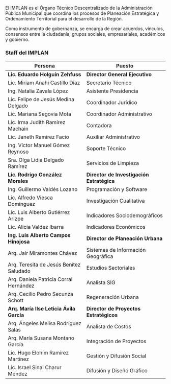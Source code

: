 
El IMPLAN es el Órgano Técnico Descentralizado de la Administración Pública Municipal que coordina los procesos de Planeación Estratégica y Ordenamiento Territorial para el desarrollo de la Región.

Como instrumento de gobernanza, se encarga de crear acuerdos, vínculos, consensos entre la ciudadanía, grupos sociales, empresariales, académicos y gobierno.

### Staff del IMPLAN

Persona                                  | Puesto
-----------------------------------------|-------------------------------
**Lic. Eduardo Holguín Zehfuss**         | **Director General Ejecutivo**
Lic. Miriam Anahi Castillo Díaz          | Secretario Técnico
Ing. Natalia Zavala López                | Asistente Presidencia
Lic. Felipe de Jesús Medina Delgado      | Coordinador Jurídico
Lic. Mariana Segovia Mota                | Coordinador Administrativo
Lic. Irma Judith Ramírez Machain         | Contadora
Lic. Janeth Ramírez Facio                | Auxiliar Administrativo
Ing. Víctor Manuel Gómez Reynoso         | Soporte Técnico
Sra. Olga Lidia Delgado Ramírez          | Servicios de Limpieza
**Lic. Rodrigo González Morales**        | **Director de Investigación Estratégica**
Ing. Guillermo Valdés Lozano             | Programación y Software
Lic. Alfredo Viesca Domínguez            | Investigación Cualitativa
Lic. Luis Alberto Gutiérrez Arizpe       | Indicadores Sociodemográficos
Lic. Alicia Valdez Ibarra                | Indicadores Económicos
**Ing. Luis Alberto Campos Hinojosa**    | **Director de Planeación Urbana**
Arq. Jair Miramontes Chávez              | Sistemas de Información Geográfica
Arq. Teresita de Jesús Benítez Saludado  | Estudios Sectoriales
Arq. Daniela Patricia Corral Hernández   | Analista SIG
Arq. Cecilio Pedro Secunza Schott        | Regeneración Urbana
**Arq. María Ilse Leticia Ávila García** | **Director de Proyectos Estratégicos**
Arq. Ángeles Melisa Rodríguez Salas      | Analista de Costos
Arq. María Susana Montano García         | Integración de Proyectos
Lic. Hugo Elohím Ramírez Martínez        | Gestión y Difusión Social
Lic. Israel Sinai Charur Méndez          | Difusión y Diseño Gráfico
